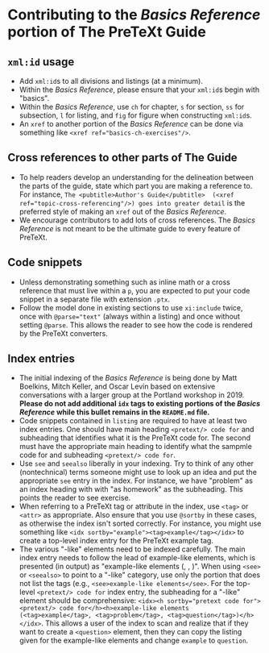 # Contributing to the *Basics Reference* portion of The PreTeXt Guide

## `xml:id` usage

* Add `xml:id`s to all divisions and listings (at a minimum).
* Within the *Basics Reference*, please ensure that your `xml:id`s begin with "basics".
* Within the *Basics Reference*, use `ch` for chapter, `s` for section, `ss` for subsection, `l` for listing, and `fig` for figure when constructing `xml:id`s.
* An `xref` to another portion of the *Basics Reference* can be done via something like `<xref ref="basics-ch-exercises"/>`.

## Cross references to other parts of The Guide

* To help readers develop an understanding for the delineation between the parts of the guide, state which part you are making a reference to. For instance, `The <pubtitle>Author's Guide</pubtitle>  (<xref ref="topic-cross-referencing"/>)
goes into greater detail` is the preferred style of making an `xref` out of the *Basics Reference*.
* We encourage contributors to add lots of cross references. The *Basics Reference* is not meant to be the ultimate guide to every feature of PreTeXt.

## Code snippets

* Unless demonstrating something such as inline math or a cross reference that must live within a `p`, you are expected to put your code snippet in a separate file with extension `.ptx`.
* Follow the model done in existing sections to use `xi:include` twice, once with `@parse="text"` (always within a listing) and once without setting `@parse`. This allows the reader to see how the code is rendered by the PreTeXt converters.

## Index entries

* The initial indexing of the *Basics Reference* is being done by Matt Boelkins, Mitch Keller, and Oscar Levin based on extensive conversations with a larger group at the Portland workshop in 2019. **Please do not add additional `idx` tags to existing portions of the *Basics Reference* while this bullet remains in the `README.md` file.**
* Code snippets contained in `listing` are required to have at least two index entries. One should have main heading `<pretext/> code for` and subheading that identifies what it is the PreTeXt code for. The second must have the appropriate main heading to identify what the sampmle code for and subheading `<pretext/> code for`.
* Use `see` and `seealso` liberally in your indexing. Try to think of any other (nontechnical) terms someone might use to look up an idea and put the appropriate `see` entry in the index. For instance, we have "problem" as an index heading with with "as homework" as the subheading. This points the reader to see exercise.
* When referring to a PreTeXt tag or attribute in the index, use `<tag>` or `<attr>` as appropriate. Also ensure that you use `@sortby` in these cases, as otherwise the index isn't sorted correctly. For instance, you might use something like `<idx sortby="example"><tag>example</tag></idx>` to create a top-level index entry for the PreTeXt example tag.
* The various "-like" elements need to be indexed carefully. The main index entry needs to follow the lead of example-like elements, which is presented (in output) as "example-like elements (<example>, <problem>, <question>)". When using `<see>` or `<seealso>` to point to a "-like" category, use only the portion that does not list the tags (e.g., `<see>example-like elements</see>`. For the top-level `<pretext/> code for` index entry, the subheading for a "-like" element should be comprehensive: `<idx><h sortby="pretext code for"><pretext/> code for</h><h>example-like elements (<tag>example</tag>, <tag>problem</tag>, <tag>question</tag>)</h></idx>`. This allows a user of the index to scan and realize that if they want to create a `<question>` element, then they can copy the listing given for the example-like elements and change `example` to `question`.
